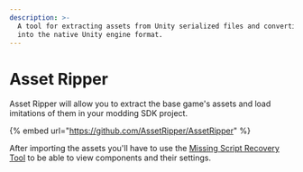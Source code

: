 ```yaml
---
description: >-
  A tool for extracting assets from Unity serialized files and converting them
  into the native Unity engine format.
---
```


# Asset Ripper

Asset Ripper will allow you to extract the base game's assets and load imitations of them in your modding SDK project.&#x20;

{% embed url="https://github.com/AssetRipper/AssetRipper" %}

After importing the assets you'll have to use the [Missing Script Recovery Tool](ng-tools-missing-script-recovery.md) to be able to view components and their settings.&#x20;
